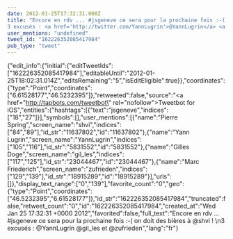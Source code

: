 ```yaml
---
date: 2012-01-25T17:32:31.000Z
title: "Encore en rdv ... #jsgeneve ce sera pour la prochaine fois :-( on doit des bières à <a href='http://twitter.com/shvi'>@shvi</a> ! 
3 excusés : <a href='http://twitter.com/YannLugrin'>@YannLugrin</a> <a href='http://twitter.com/gil_les'>@gil_les</a> et <a href='http://twitter.com/zufrieden'>@zufrieden</a>″"
user_mentions: "undefined"
tweet_id: "162226352085417984"
pub_type: "tweet"
---
```

{"edit_info":{"initial":{"editTweetIds":["162226352085417984"],"editableUntil":"2012-01-25T18:02:31.014Z","editsRemaining":"5","isEditEligible":true}},"coordinates":{"type":"Point","coordinates":["6.61528177","46.5232395"]},"retweeted":false,"source":"<a href=\"http://tapbots.com/tweetbot\" rel=\"nofollow\">Tweetbot for iOS</a>","entities":{"hashtags":[{"text":"jsgeneve","indices":["18","27"]}],"symbols":[],"user_mentions":[{"name":"Pierre Spring","screen_name":"shvi","indices":["84","89"],"id_str":"11637802","id":"11637802"},{"name":"Yann Lugrin","screen_name":"YannLugrin","indices":["105","116"],"id_str":"5831552","id":"5831552"},{"name":"Gilles Doge","screen_name":"gil_les","indices":["117","125"],"id_str":"23044467","id":"23044467"},{"name":"Marc Friederich","screen_name":"zufrieden","indices":["129","139"],"id_str":"18915289","id":"18915289"}],"urls":[]},"display_text_range":["0","139"],"favorite_count":"0","geo":{"type":"Point","coordinates":["46.5232395","6.61528177"]},"id_str":"162226352085417984","truncated":false,"retweet_count":"0","id":"162226352085417984","created_at":"Wed Jan 25 17:32:31 +0000 2012","favorited":false,"full_text":"Encore en rdv ... #jsgeneve ce sera pour la prochaine fois :-( on doit des bières à @shvi ! \n3 excusés : @YannLugrin @gil_les et @zufrieden","lang":"fr"}
